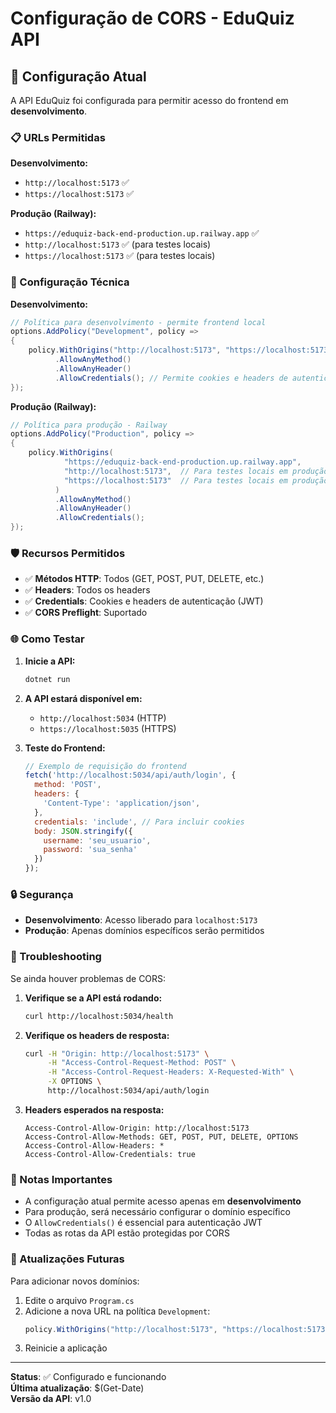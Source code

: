 # Configuração de CORS - EduQuiz API

## 🚀 Configuração Atual

A API EduQuiz foi configurada para permitir acesso do frontend em **desenvolvimento**.

### 📋 URLs Permitidas

**Desenvolvimento:**
- `http://localhost:5173` ✅
- `https://localhost:5173` ✅

**Produção (Railway):**
- `https://eduquiz-back-end-production.up.railway.app` ✅
- `http://localhost:5173` ✅ (para testes locais)
- `https://localhost:5173` ✅ (para testes locais)

### 🔧 Configuração Técnica

**Desenvolvimento:**
```csharp
// Política para desenvolvimento - permite frontend local
options.AddPolicy("Development", policy =>
{
    policy.WithOrigins("http://localhost:5173", "https://localhost:5173")
          .AllowAnyMethod()
          .AllowAnyHeader()
          .AllowCredentials(); // Permite cookies e headers de autenticação
});
```

**Produção (Railway):**
```csharp
// Política para produção - Railway
options.AddPolicy("Production", policy =>
{
    policy.WithOrigins(
            "https://eduquiz-back-end-production.up.railway.app",
            "http://localhost:5173",  // Para testes locais em produção
            "https://localhost:5173"  // Para testes locais em produção
          )
          .AllowAnyMethod()
          .AllowAnyHeader()
          .AllowCredentials();
});
```

### 🛡️ Recursos Permitidos

- ✅ **Métodos HTTP**: Todos (GET, POST, PUT, DELETE, etc.)
- ✅ **Headers**: Todos os headers
- ✅ **Credentials**: Cookies e headers de autenticação (JWT)
- ✅ **CORS Preflight**: Suportado

### 🌐 Como Testar

1. **Inicie a API:**
   ```bash
   dotnet run
   ```

2. **A API estará disponível em:**
   - `http://localhost:5034` (HTTP)
   - `https://localhost:5035` (HTTPS)

3. **Teste do Frontend:**
   ```javascript
   // Exemplo de requisição do frontend
   fetch('http://localhost:5034/api/auth/login', {
     method: 'POST',
     headers: {
       'Content-Type': 'application/json',
     },
     credentials: 'include', // Para incluir cookies
     body: JSON.stringify({
       username: 'seu_usuario',
       password: 'sua_senha'
     })
   });
   ```

### 🔒 Segurança

- **Desenvolvimento**: Acesso liberado para `localhost:5173`
- **Produção**: Apenas domínios específicos serão permitidos

### 🚨 Troubleshooting

Se ainda houver problemas de CORS:

1. **Verifique se a API está rodando:**
   ```bash
   curl http://localhost:5034/health
   ```

2. **Verifique os headers de resposta:**
   ```bash
   curl -H "Origin: http://localhost:5173" \
        -H "Access-Control-Request-Method: POST" \
        -H "Access-Control-Request-Headers: X-Requested-With" \
        -X OPTIONS \
        http://localhost:5034/api/auth/login
   ```

3. **Headers esperados na resposta:**
   ```
   Access-Control-Allow-Origin: http://localhost:5173
   Access-Control-Allow-Methods: GET, POST, PUT, DELETE, OPTIONS
   Access-Control-Allow-Headers: *
   Access-Control-Allow-Credentials: true
   ```

### 📝 Notas Importantes

- A configuração atual permite acesso apenas em **desenvolvimento**
- Para produção, será necessário configurar o domínio específico
- O `AllowCredentials()` é essencial para autenticação JWT
- Todas as rotas da API estão protegidas por CORS

### 🔄 Atualizações Futuras

Para adicionar novos domínios:

1. Edite o arquivo `Program.cs`
2. Adicione a nova URL na política `Development`:
   ```csharp
   policy.WithOrigins("http://localhost:5173", "https://localhost:5173", "https://novodominio.com")
   ```
3. Reinicie a aplicação

---

**Status**: ✅ Configurado e funcionando  
**Última atualização**: $(Get-Date)  
**Versão da API**: v1.0

